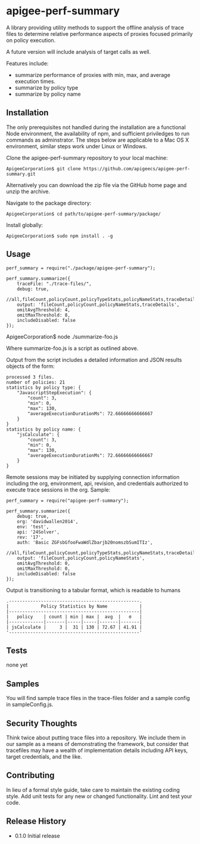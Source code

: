 apigee-perf-summary
===================

A  library providing utility methods to support the offline analysis of trace files to determine relative performance aspects of proxies focused primarily on policy execution.

A future version will include analysis of target calls as well.

Features include:
* summarize performance of proxies with min, max, and average execution times.
* summarize by policy type
* summarize by policy name


## Installation

The only prerequisites not handled during the installation are a functional Node environment, the availability of npm, and sufficient priviledges to run commands as adminstrator. The steps below are applicable to a Mac OS X environment, similar steps work under Linux or Windows. 
	
Clone the apigee-perf-summary repository to your local machine:

	ApigeeCorporation$ git clone https://github.com/apigeecs/apigee-perf-summary.git

Alternatively you can download the zip file via the GitHub home page and unzip the archive.

Navigate to the package directory:

	ApigeeCorporation$ cd path/to/apigee-perf-summary/package/

Install globally:

	ApigeeCorporation$ sudo npm install . -g

## Usage

	perf_summary = require("./package/apigee-perf-summary");
 
	perf_summary.summarize({
	    traceFile: "./trace-files/",
	    debug: true,
	    //all,fileCount,policyCount,policyTypeStats,policyNameStats,traceDetails
	    output: 'fileCount,policyCount,policyNameStats,traceDetails',
	    omitAvgThreshold: 4,
	    omitMaxThreshold: 8,
	    includeDisabled: false
	});

ApigeeCorporation$ node ./summarize-foo.js

Where summarize-foo.js is a script as outlined above.

Output from the script includes a detailed information and JSON results objects of the form:

	processed 3 files.
	number of policies: 21
	statistics by policy type: {
	    "JavascriptStepExecution": {
	        "count": 3,
	        "min": 0,
	        "max": 130,
	        "averageExecutionDurationMs": 72.66666666666667
	    }
	}
	statistics by policy name: {
	    "jsCalculate": {
	        "count": 3,
	        "min": 0,
	        "max": 130,
	        "averageExecutionDurationMs": 72.66666666666667
	    }
	}

Remote sessions may be initiated by supplying connection information including the org, environment, api, revision, and credentials authorized to execute trace sessions in the org. Sample:

	perf_summary = require("apigee-perf-summary");

	perf_summary.summarize({
	    debug: true,
	    org: 'davidwallen2014',
	    env: 'test',
	    api: '24Solver',
	    rev: '17',
	    auth: 'Basic ZGFsbGfooFwaWdlZbarjb20nomszbSumITIz',
	    //all,fileCount,policyCount,policyTypeStats,policyNameStats,traceDetails
	    output: 'fileCount,policyCount,policyNameStats',
	    omitAvgThreshold: 0,
	    omitMaxThreshold: 0,
	    includeDisabled: false
	});


Output is transitioning to a tabular format, which is readable to humans

    .-------------------------------------------------.
    |            Policy Statistics by Name            |
    |-------------------------------------------------|
    |   policy    | count | min | max |  avg  |   σ   |
    |-------------|-------|-----|-----|-------|-------|
    | jsCalculate |     3 |  31 | 130 | 72.67 | 41.91 |
    '-------------------------------------------------'

## Tests

  none yet

## Samples

You will find sample trace files in the trace-files folder and a sample config in sampleConfig.js.

## Security Thoughts

Think twice about putting trace files into a repository. We include them in our sample as a means of demonstrating the framework, but consider that tracefiles may have a wealth of implementation details including API keys, target credentials, and the like. 

## Contributing

In lieu of a formal style guide, take care to maintain the existing coding style.
Add unit tests for any new or changed functionality. Lint and test your code.

## Release History

* 0.1.0 Initial release
